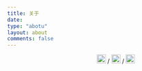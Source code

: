 ```yaml
---
title: 关于
date: 
type: "abotu"
layout: about
comments: false
---
```


<p align="center"><img src="https://cdn.jsdelivr.net/gh/miku-o/emoji/coolapk_py%E4%BA%A4%E6%98%93.png" alt=":py交易:" style="height: 1.5em; max-height: 1.5em;"> / <img src="https://cdn.jsdelivr.net/gh/miku-o/emoji/bilibili_%E7%9F%A5%E8%AF%86%E5%A2%9E%E5%8A%A0.png" alt=":知识增加:" style="height: 1.5em; max-height: 1.5em;"> / <img src="https://cdn.jsdelivr.net/gh/miku-o/emoji/coolapk_%E5%8F%97%E8%99%90%E6%BB%91%E7%A8%BD.png" alt=":受虐滑稽:" style="height: 1.5em; max-height: 1.5em;"></p>

